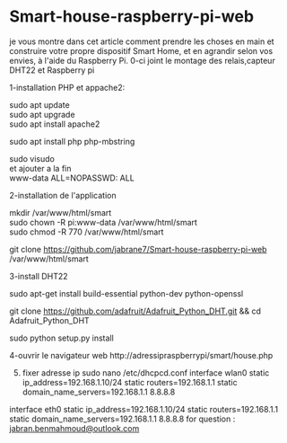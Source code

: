 # Smart-house-raspberry-pi-web
 je vous montre dans cet article comment prendre les choses en main et construire votre propre dispositif Smart Home, et en agrandir selon vos envies, à l'aide du Raspberry Pi.
0-ci joint le montage des relais,capteur DHT22 et Raspberry pi                                            

1-installation PHP et appache2:

sudo apt update                                                                           
sudo apt upgrade                                                                               
sudo apt install apache2                                                                       

sudo apt install php php-mbstring                                                                   

sudo visudo                                                                                            
et ajouter a la fin                                                                            
www-data ALL=NOPASSWD: ALL                                                                       

2-installation de l'application                                                                                

mkdir /var/www/html/smart                                                                                      
sudo chown -R pi:www-data /var/www/html/smart                                                                   
sudo chmod -R 770 /var/www/html/smart 

git clone https://github.com/jabrane7/Smart-house-raspberry-pi-web  /var/www/html/smart                             
                                                                             

3-install DHT22                                                                                                        

sudo apt-get install build-essential python-dev python-openssl                                            


git clone https://github.com/adafruit/Adafruit_Python_DHT.git && cd Adafruit_Python_DHT                              

sudo python setup.py install                                                                               

4-ouvrir le navigateur web http://adressipraspberrypi/smart/house.php                                                      

5) fixer adresse ip 
sudo nano /etc/dhcpcd.conf
interface wlan0
static ip_address=192.168.1.10/24
static routers=192.168.1.1
static domain_name_servers=192.168.1.1 8.8.8.8

interface eth0
static ip_address=192.168.1.10/24
static routers=192.168.1.1
static domain_name_servers=192.168.1.1 8.8.8.8
for question : jabran.benmahmoud@outlook.com                                                      
